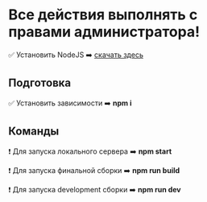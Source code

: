 # Все действия выполнять с правами администратора!

:white_check_mark: Установить NodeJS :arrow_right: [скачать здесь](https://nodejs.org/en/)

## Подготовка

:white_check_mark: Установить зависимости :arrow_right: **npm i**

## Команды

:exclamation: Для запуска локального сервера :arrow_right: **npm start**

:exclamation: Для запуска финальной сборки :arrow_right: **npm run build**

:exclamation: Для запуска development сборки :arrow_right: **npm run dev**
